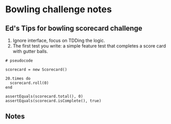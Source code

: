 # Bowling challenge notes

## Ed's Tips for bowling scorecard challenge

1. Ignore interface, focus on TDDing the logic.
2. The first test you write: a simple feature test that completes a score card with gutter balls.
```
# pseudocode

scorecard = new Scorecard()

20.times do
  scorecard.roll(0)
end

assertEquals(scorecard.total(), 0)
assertEquals(scorecard.isComplete(), true)
```

## Notes

